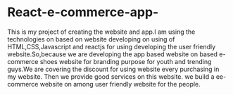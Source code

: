 # React-e-commerce-app-
This is my project of creating the website and app.I am using the technologies on based on website developing on using of HTML,CSS,Javascript and reactjs for using developing the user friendly website.So,because we are developing the app based website on based e-commerce shoes website for branding purpose for youth and trending guys.We are covering the discount for using website every purchasing in my website.
Then we provide good services on this website. we build a ee-commerce website on among user friendly website for the people.
